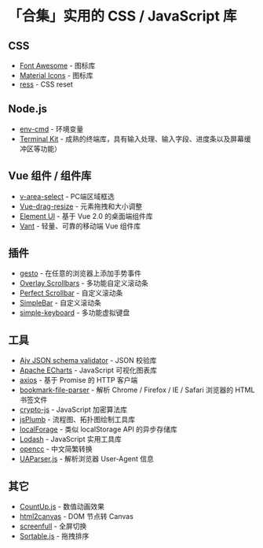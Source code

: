 # 「合集」实用的 CSS / JavaScript 库

## CSS

- [Font Awesome](https://www.npmjs.com/package/font-awesome) - 图标库
- [Material Icons](https://www.npmjs.com/package/material-icons) - 图标库
- [ress](https://www.npmjs.com/package/ress) - CSS reset

## Node.js

- [env-cmd](https://www.npmjs.com/package/env-cmd) - 环境变量
- [Terminal Kit](https://www.npmjs.com/package/terminal-kit) - 成熟的终端库，具有输入处理、输入字段、进度条以及屏幕缓冲区等功能）

## Vue 组件 / 组件库

- [v-area-select](https://www.npmjs.com/package/v-area-select) - PC端区域框选
- [Vue-drag-resize](https://www.npmjs.com/package/vue-drag-resize) - 元素拖拽和大小调整
- [Element UI](https://element.eleme.cn/) - 基于 Vue 2.0 的桌面端组件库
- [Vant](https://vant-contrib.gitee.io/vant/) - 轻量、可靠的移动端 Vue 组件库

## 插件

- [gesto](https://www.npmjs.com/package/gesto) - 在任意的浏览器上添加手势事件
- [Overlay Scrollbars](https://kingsora.github.io/OverlayScrollbars/) - 多功能自定义滚动条
- [Perfect Scrollbar](https://perfectscrollbar.com/) - 自定义滚动条
- [SimpleBar](https://www.npmjs.com/package/simplebar) - 自定义滚动条
- [simple-keyboard](https://www.npmjs.com/package/simple-keyboard) - 多功能虚拟键盘

## 工具

- [Ajv JSON schema validator](https://www.npmjs.com/package/ajv) - JSON 校验库
- [Apache ECharts](https://echarts.apache.org/) - JavaScript 可视化图表库
- [axios](https://www.npmjs.com/package/axios) - 基于 Promise 的 HTTP 客户端
- [bookmark-file-parser](https://www.npmjs.com/package/bookmark-file-parser) - 解析 Chrome / Firefox / IE / Safari 浏览器的 HTML 书签文件
- [crypto-js](https://www.npmjs.com/package/crypto-js) - JavaScript 加密算法库
- [jsPlumb](https://www.npmjs.com/package/jsplumb) - 流程图、拓扑图绘制工具库
- [localForage](https://localforage.github.io/localForage/) - 类似 localStorage API 的异步存储库
- [Lodash](https://www.npmjs.com/package/lodash) - JavaScript 实用工具库
- [opencc](https://www.npmjs.com/package/opencc) - 中文简繁转换
- [UAParser.js](https://www.npmjs.com/package/ua-parser-js) - 解析浏览器 User-Agent 信息

## 其它

- [CountUp.js](https://www.npmjs.com/package/countup.js) - 数值动画效果
- [html2canvas](https://www.npmjs.com/package/html2canvas) - DOM 节点转 Canvas
- [screenfull](https://www.npmjs.com/package/screenfull) - 全屏切换
- [Sortable.js](https://github.com/SortableJS/Sortable) - 拖拽排序
